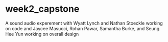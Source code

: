 # week2_capstone

A sound audio experement with Wyatt Lynch and Nathan Stoeckle working on code and Jaycee Masucci, Rohan Pawar, Samantha Burke, and Seung Hee Yun working on overall design

